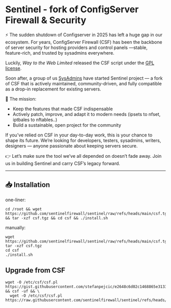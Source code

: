 # Sentinel - fork of ConfigServer Firewall & Security

⚡ The sudden shutdown of Configserver in 2025 has left a huge gap in our ecosystem. For years, ConfigServer Firewall (CSF) has been the backbone of server security for hosting providers and control panels —stable, feature-rich, and trusted by sysadmins everywhere.

Luckily, *Way to the Web Limited* released the CSF script under the [GPL license](LICENSE.txt).

Soon after, a group of us [SysAdmins](https://github.com/orgs/sentinelfirewall/people) have started Sentinel project — a fork of CSF that is actively maintained, community-driven, and fully compatible as a drop-in replacement for existing servers.

🔧 The mission:
* Keep the features that made CSF indispensable
* Actively patch, improve, and adapt it to modern needs (ipsets to nfset, iptbales to nftables..)
* Build a sustainable, open project for the community

If you’ve relied on CSF in your day-to-day work, this is your chance to shape its future. We’re looking for developers, testers, sysadmins, writers, designers — anyone passionate about keeping servers secure.

👉 Let’s make sure the tool we’ve all depended on doesn’t fade away. Join us in building Sentinel and carry CSF’s legacy forward.


--------

## 📥 Installation
one-liner:
```
cd /root && wget https://github.com/sentinelfirewall/sentinel/raw/refs/heads/main/csf.tgz && tar -xzf csf.tgz && cd csf && ./install.sh
```

manually:
```cd /root
wget https://github.com/sentinelfirewall/sentinel/raw/refs/heads/main/csf.tgz
tar -xzf csf.tgz
cd csf
./install.sh
```

## Upgrade from CSF

```
wget -O /etc/csf/csf.pl https://gist.githubusercontent.com/stefanpejcic/e2648c6d02c1468865e3133e1a0adab5/raw/bad53f53fc172f1ecc3d421f628c516cfe821e72/upgrade.csf.pl && csf -uf && \
  wget -O /etc/csf/csf.pl https://raw.githubusercontent.com/sentinelfirewall/sentinel/refs/heads/main/csf/csf.pl
```
